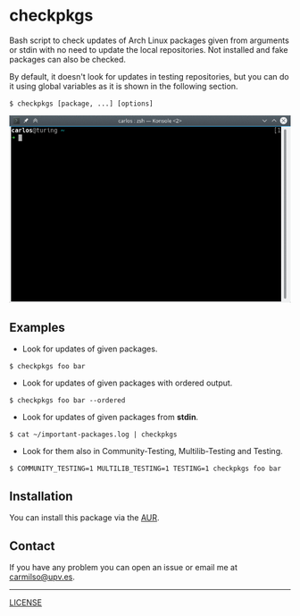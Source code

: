 # checkpkgs

Bash script to check updates of Arch Linux packages given from arguments or stdin with no need to update the local repositories. Not installed and fake packages can also be checked.

By default, it doesn't look for updates in testing repositories, but you can do it using global variables as it is shown in the following section.

```
$ checkpkgs [package, ...] [options]
```

![demo](./demo.gif)

## Examples

* Look for updates of given packages.
```
$ checkpkgs foo bar
```

* Look for updates of given packages with ordered output.
```
$ checkpkgs foo bar --ordered
```

* Look for updates of given packages from **stdin**.
```
$ cat ~/important-packages.log | checkpkgs
```

* Look for them also in Community-Testing, Multilib-Testing and Testing.
```
$ COMMUNITY_TESTING=1 MULTILIB_TESTING=1 TESTING=1 checkpkgs foo bar
```

## Installation

You can install this package via the [AUR](https://aur.archlinux.org/packages/checkpkgs/).

## Contact

If you have any problem you can open an issue or email me at carmilso@upv.es.

---

[LICENSE](./LICENSE)
